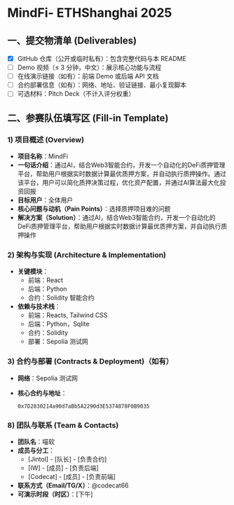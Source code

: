 # MindFi- ETHShanghai 2025

## 一、提交物清单 (Deliverables)

- [x] GitHub 仓库（公开或临时私有）：包含完整代码与本 README
- [ ] Demo 视频（≤ 3 分钟，中文）：展示核心功能与流程
- [ ] 在线演示链接（如有）：前端 Demo 或后端 API 文档
- [ ] 合约部署信息（如有）：网络、地址、验证链接、最小复现脚本
- [ ] 可选材料：Pitch Deck（不计入评分权重）

## 二、参赛队伍填写区 (Fill-in Template)

### 1) 项目概述 (Overview)

- **项目名称**：MindFi
- **一句话介绍**：通过AI，结合Web3智能合约，开发一个自动化的DeFi质押管理平台，帮助用户根据实时数据计算最优质押方案，并自动执行质押操作。通过该平台，用户可以简化质押决策过程，优化资产配置，并通过AI算法最大化投资回报
- **目标用户**：全体用户
- **核心问题与动机（Pain Points）**：选择质押项目难的问题
- **解决方案（Solution）**：通过AI，结合Web3智能合约，开发一个自动化的DeFi质押管理平台，帮助用户根据实时数据计算最优质押方案，并自动执行质押操作

### 2) 架构与实现 (Architecture & Implementation)

- **关键模块**：
  - 前端：React
  - 后端：Python
  - 合约：Solidity 智能合约
- **依赖与技术栈**：
  - 前端：Reacts, Tailwind CSS
  - 后端：Python，Sqlite
  - 合约：Solidity
  - 部署：Sepolia 测试网

### 3) 合约与部署 (Contracts & Deployment)（如有）

- **网络**：Sepolia 测试网

- **核心合约与地址**：

  ```
  0x7D2830214a90d7aBb5A2290d3E5374878F0B9035
  ```

### 8) 团队与联系 (Team & Contacts)

- **团队名**：喵软
- **成员与分工**：
  - [Jintol] - [队长] - [负责合约]
  - [IW] - [成员] - [负责后端]
  - [Codecat] - [成员] - [负责前端]
- **联系方式（Email/TG/X）**：@codecat66
- **可演示时段（时区）**：[下午]

